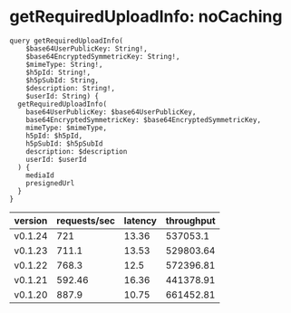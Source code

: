 # getRequiredUploadInfo: noCaching

```gql
query getRequiredUploadInfo(
    $base64UserPublicKey: String!,
    $base64EncryptedSymmetricKey: String!,
    $mimeType: String!,
    $h5pId: String!,
    $h5pSubId: String,
    $description: String!,
    $userId: String) {
  getRequiredUploadInfo(
    base64UserPublicKey: $base64UserPublicKey,
    base64EncryptedSymmetricKey: $base64EncryptedSymmetricKey,
    mimeType: $mimeType,
    h5pId: $h5pId,
    h5pSubId: $h5pSubId
    description: $description
    userId: $userId
  ) {
    mediaId
    presignedUrl
  }
}
```

| version | requests/sec | latency | throughput |
| ------- | ------------ | ------- | ---------- |
| v0.1.24 | 721          | 13.36   | 537053.1   |
| v0.1.23 | 711.1        | 13.53   | 529803.64  |
| v0.1.22 | 768.3        | 12.5    | 572396.81  |
| v0.1.21 | 592.46       | 16.36   | 441378.91  |
| v0.1.20 | 887.9        | 10.75   | 661452.81  |
